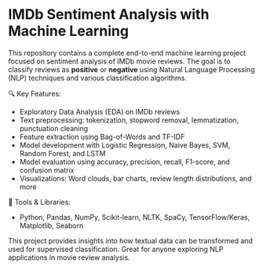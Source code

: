 # IMDb Sentiment Analysis with Machine Learning

This repository contains a complete end-to-end machine learning project focused on sentiment analysis of IMDb movie reviews. The goal is to classify reviews as **positive** or **negative** using Natural Language Processing (NLP) techniques and various classification algorithms.

🔍 Key Features:
- Exploratory Data Analysis (EDA) on IMDb reviews
- Text preprocessing: tokenization, stopword removal, lemmatization, punctuation cleaning
- Feature extraction using Bag-of-Words and TF-IDF
- Model development with Logistic Regression, Naive Bayes, SVM, Random Forest, and LSTM
- Model evaluation using accuracy, precision, recall, F1-score, and confusion matrix
- Visualizations: Word clouds, bar charts, review length distributions, and more

🧰 Tools & Libraries:
- Python, Pandas, NumPy, Scikit-learn, NLTK, SpaCy, TensorFlow/Keras, Matplotlib, Seaborn

This project provides insights into how textual data can be transformed and used for supervised classification. Great for anyone exploring NLP applications in movie review analysis.
